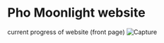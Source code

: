 # Pho Moonlight website
current progress of website (front page)
![Capture](https://user-images.githubusercontent.com/22161308/152880620-3c1e499c-9257-4bc2-af75-f2aca2a73a35.PNG)
